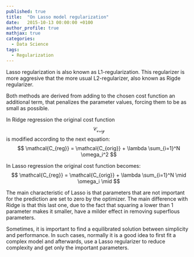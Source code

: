 ```yaml
---
published: true
title:  "On Lasso model regularization"
date:   2015-10-13 00:00:00 +0100
author_profile: true
mathjax: true
categories:
  - Data Science
tags:
  - Regularization
---
```


Lasso regularization is also known as L1-regularization. This regularizer is more aggresive that the more usual L2-regularizer, also known as Rigde regularizer. 

Both methods are derived from adding to the chosen cost function an additional term, that penalizes the parameter values, forcing them to be as small as possible.

In Ridge regression the original cost function $$ \mathcal{C_{orig}} $$ is modified according to the next equation: 
$$ \mathcal{C_{reg}} = \mathcal{C_{orig}} + \lambda \sum_{i=1}^N \omega_i^2 $$


In Lasso regression the original cost function becomes:
$$ \mathcal{C_{reg}} = \mathcal{C_{orig}} + \lambda \sum_{i=1}^N \mid \omega_i \mid $$

The main characteristic of Lasso is that parameters that are not important for the prediction are set to zero by the optimizer. The main difference with Ridge is that this last one, due to the fact that squaring a lower than 1 parameter makes it smaller, have a milder effect in removing superflous parameters.

Sometimes, it is important to find a equilibrated solution between simplicity and performance. 
In such cases, normally it is a good idea to first fit a complex model and afterwards, use a Lasso regularizer to reduce complexity and get only the important parameters.

